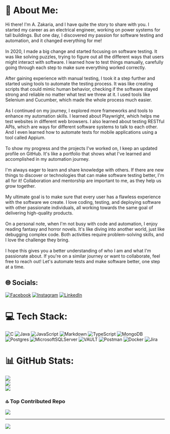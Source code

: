 # 💫 About Me:
Hi there! I'm A. Zakaria, and I have quite the story to share with you. I started my career as an electrical engineer, working on power systems for tall buildings. But one day, I discovered my passion for software testing and automation, and it changed everything for me!<br><br>In 2020, I made a big change and started focusing on software testing. It was like solving puzzles, trying to figure out all the different ways that users might interact with software. I learned how to test things manually, carefully going through each step to make sure everything worked correctly.<br><br>After gaining experience with manual testing, I took it a step further and started using tools to automate the testing process. It was like creating scripts that could mimic human behavior, checking if the software stayed strong and reliable no matter what test we threw at it. I used tools like Selenium and Cucumber, which made the whole process much easier.<br><br>As I continued on my journey, I explored more frameworks and tools to enhance my automation skills. I learned about Playwright, which helps me test websites in different web browsers. I also learned about testing RESTful APIs, which are ways for different software systems to talk to each other. And I even learned how to automate tests for mobile applications using a tool called Appium.<br><br>To show my progress and the projects I've worked on, I keep an updated profile on GitHub. It's like a portfolio that shows what I've learned and accomplished in my automation journey.<br><br>I'm always eager to learn and share knowledge with others. If there are new things to discover or technologies that can make software testing better, I'm all for it! Collaboration and mentorship are important to me, as they help us grow together.<br><br>My ultimate goal is to make sure that every user has a flawless experience with the software we create. I love coding, testing, and deploying software with other passionate individuals, all working towards the same goal of delivering high-quality products.<br><br>On a personal note, when I'm not busy with code and automation, I enjoy reading fantasy and horror novels. It's like diving into another world, just like debugging complex code. Both activities require problem-solving skills, and I love the challenge they bring.<br><br>I hope this gives you a better understanding of who I am and what I'm passionate about. If you're on a similar journey or want to collaborate, feel free to reach out! Let's automate tests and make software better, one step at a time.


## 🌐 Socials:
[![Facebook](https://img.shields.io/badge/Facebook-%231877F2.svg?logo=Facebook&logoColor=white)](https://www.facebook.com/azakria1) [![Instagram](https://img.shields.io/badge/Instagram-%23E4405F.svg?logo=Instagram&logoColor=white)](https://instagram.com/midoziko) [![LinkedIn](https://img.shields.io/badge/LinkedIn-%230077B5.svg?logo=linkedin&logoColor=white)](https://www.linkedin.com/in/ahmed-zakria) 

# 💻 Tech Stack:
![C](https://img.shields.io/badge/c-%2300599C.svg?style=for-the-badge&logo=c&logoColor=white) ![Java](https://img.shields.io/badge/java-%23ED8B00.svg?style=for-the-badge&logo=openjdk&logoColor=white) ![JavaScript](https://img.shields.io/badge/javascript-%23323330.svg?style=for-the-badge&logo=javascript&logoColor=%23F7DF1E) ![Markdown](https://img.shields.io/badge/markdown-%23000000.svg?style=for-the-badge&logo=markdown&logoColor=white) ![TypeScript](https://img.shields.io/badge/typescript-%23007ACC.svg?style=for-the-badge&logo=typescript&logoColor=white) ![MongoDB](https://img.shields.io/badge/MongoDB-%234ea94b.svg?style=for-the-badge&logo=mongodb&logoColor=white) ![Postgres](https://img.shields.io/badge/postgres-%23316192.svg?style=for-the-badge&logo=postgresql&logoColor=white) ![MicrosoftSQLServer](https://img.shields.io/badge/Microsoft%20SQL%20Server-CC2927?style=for-the-badge&logo=microsoft%20sql%20server&logoColor=white) ![VAULT](https://img.shields.io/badge/vault-FFEC6E.svg?style=for-the-badge&logo=vault&logoColor=white&color=%23FFEC6E) ![Postman](https://img.shields.io/badge/Postman-FF6C37?style=for-the-badge&logo=postman&logoColor=white) ![Docker](https://img.shields.io/badge/docker-%230db7ed.svg?style=for-the-badge&logo=docker&logoColor=white) ![Jira](https://img.shields.io/badge/jira-%230A0FFF.svg?style=for-the-badge&logo=jira&logoColor=white)
# 📊 GitHub Stats:
![](https://github-readme-stats.vercel.app/api?username=ahmedZak2&theme=tokyonight&hide_border=false&include_all_commits=true&count_private=true)<br/>
![](https://github-readme-streak-stats.herokuapp.com/?user=ahmedZak2&theme=tokyonight&hide_border=false)<br/>
![](https://github-readme-stats.vercel.app/api/top-langs/?username=ahmedZak2&theme=tokyonight&hide_border=false&include_all_commits=true&count_private=true&layout=compact)

### 🔝 Top Contributed Repo
![](https://github-contributor-stats.vercel.app/api?username=ahmedZak2&limit=5&theme=dark&combine_all_yearly_contributions=true)

---
[![](https://visitcount.itsvg.in/api?id=ahmedZak2&icon=0&color=0)](https://visitcount.itsvg.in)

<!-- Proudly created with GPRM ( https://gprm.itsvg.in ) -->
